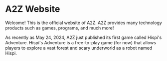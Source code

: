 # A2Z Website
Welcome! This is the official website of A2Z. A2Z provides many technology products such as games, programs, and much more!

As recently as May 24, 2024, A2Z just published its first game called Hispi's Adventure. Hispi's Adventure is a free-to-play game (for now) that allows players to explore a vast forest and scary underworld as a robot named Hispi.
